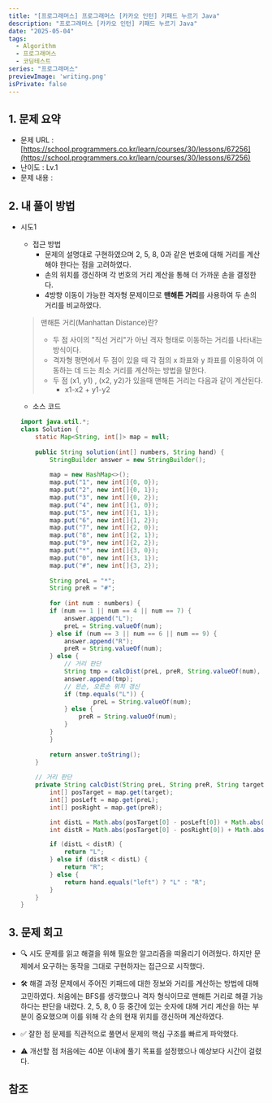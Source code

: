 ```yaml
---
title: "[프로그래머스] 프로그래머스 [카카오 인턴] 키패드 누르기 Java"
description: "프로그래머스 [카카오 인턴] 키패드 누르기 Java"
date: "2025-05-04"
tags:
  - Algorithm
  - 프로그래머스
  - 코딩테스트
series: "프로그래머스"
previewImage: 'writing.png'
isPrivate: false
---
```


## 1. 문제 요약
+ 문제 URL : [https://school.programmers.co.kr/learn/courses/30/lessons/67256](https://school.programmers.co.kr/learn/courses/30/lessons/67256)
+ 난이도 : Lv.1
+ 문제 내용 : 

## 2. 내 풀이 방법

+ 시도1
    + 접근 방법
        + 문제의 설명대로 구현하였으며 2, 5, 8, 0과 같은 번호에 대해 거리를 계산해야 한다는 점을 고려하였다.
        + 손의 위치를 갱신하며 각 번호의 거리 계산을 통해 더 가까운 손을 결정한다.
        + 4방향 이동이 가능한 격자형 문제이므로 **맨해튼 거리**를 사용하여 두 손의 거리를 비교하였다.
    
    > 맨해튼 거리(Manhattan Distance)란?
    > + 두 점 사이의 "직선 거리"가 아닌 격자 형태로 이동하는 거리를 나타내는 방식이다.
    > + 격자형 평면에서 두 점이 있을 때 각 점의 x 좌표와 y 좌표를 이용하여 이동하는 데 드는 최소 거리를 계산하는 방법을 말한다.
    > + 두 점 (x1, y1) , (x2, y2)가 있을때 맨해튼 거리는 다음과 같이 계산된다.
    >   + x1-x2 + y1-y2

    + 소스 코드
    ```java
    import java.util.*;
    class Solution {
        static Map<String, int[]> map = null;
        
        public String solution(int[] numbers, String hand) {
            StringBuilder answer = new StringBuilder();
            
            map = new HashMap<>();
            map.put("1", new int[]{0, 0});
            map.put("2", new int[]{0, 1});
            map.put("3", new int[]{0, 2});
            map.put("4", new int[]{1, 0});
            map.put("5", new int[]{1, 1});
            map.put("6", new int[]{1, 2});
            map.put("7", new int[]{2, 0});
            map.put("8", new int[]{2, 1});
            map.put("9", new int[]{2, 2});
            map.put("*", new int[]{3, 0});
            map.put("0", new int[]{3, 1});
            map.put("#", new int[]{3, 2});
            
            String preL = "*";
            String preR = "#";
            
            for (int num : numbers) {
            if (num == 1 || num == 4 || num == 7) {
                answer.append("L");
                preL = String.valueOf(num);
            } else if (num == 3 || num == 6 || num == 9) {
                answer.append("R");
                preR = String.valueOf(num);
            } else {
                // 거리 판단
                String tmp = calcDist(preL, preR, String.valueOf(num), hand);
                answer.append(tmp);
                // 왼손, 오른손 위치 갱신
                if (tmp.equals("L")) {
                        preL = String.valueOf(num);
                } else {
                    preR = String.valueOf(num);
                }
            }
            }
            
            return answer.toString();
        }
        
        // 거리 판단
        private String calcDist(String preL, String preR, String target, String hand) {
            int[] posTarget = map.get(target);
            int[] posLeft = map.get(preL);
            int[] posRight = map.get(preR);

            int distL = Math.abs(posTarget[0] - posLeft[0]) + Math.abs(posTarget[1] - posLeft[1]);
            int distR = Math.abs(posTarget[0] - posRight[0]) + Math.abs(posTarget[1] - posRight[1]);

            if (distL < distR) {
                return "L";
            } else if (distR < distL) {
                return "R";
            } else {
                return hand.equals("left") ? "L" : "R";
            }
        }
    }
    ```
## 3. 문제 회고
+ 🔍 시도
문제를 읽고 해결을 위해 필요한 알고리즘을 떠올리기 어려웠다. 하지만 문제에서 요구하는 동작을 그대로 구현하자는 접근으로 시작했다.

+ 🛠 해결 과정
문제에서 주어진 키패드에 대한 정보와 거리를 계산하는 방법에 대해 고민하였다. 처음에는 BFS를 생각했으나 격자 형식이므로 맨해튼 거리로 해결 가능하다는 판단을 내렸다.
2, 5, 8, 0 등 중간에 있는 숫자에 대해 거리 계산을 하는 부분이 중요했으며 이를 위해 각 손의 현재 위치를 갱신하며 계산하였다.

+ ✅ 잘한 점
문제를 직관적으로 풀면서 문제의 핵심 구조를 빠르게 파악했다.

+ ⚠ 개선할 점
처음에는 40분 이내에 풀기 목표를 설정했으나 예상보다 시간이 걸렸다.

## 참조